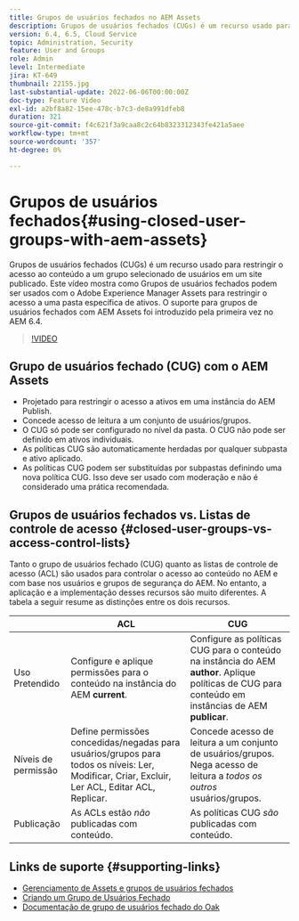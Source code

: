 ```yaml
---
title: Grupos de usuários fechados no AEM Assets
description: Grupos de usuários fechados (CUGs) é um recurso usado para restringir o acesso ao conteúdo a um grupo selecionado de usuários em um site publicado. Este vídeo mostra como Grupos de usuários fechados podem ser usados com o Adobe Experience Manager Assets para restringir o acesso a uma pasta específica de ativos.
version: 6.4, 6.5, Cloud Service
topic: Administration, Security
feature: User and Groups
role: Admin
level: Intermediate
jira: KT-649
thumbnail: 22155.jpg
last-substantial-update: 2022-06-06T00:00:00Z
doc-type: Feature Video
exl-id: a2bf8a82-15ee-478c-b7c3-de8a991dfeb8
duration: 321
source-git-commit: f4c621f3a9caa8c2c64b8323312343fe421a5aee
workflow-type: tm+mt
source-wordcount: '357'
ht-degree: 0%

---
```


# Grupos de usuários fechados{#using-closed-user-groups-with-aem-assets}

Grupos de usuários fechados (CUGs) é um recurso usado para restringir o acesso ao conteúdo a um grupo selecionado de usuários em um site publicado. Este vídeo mostra como Grupos de usuários fechados podem ser usados com o Adobe Experience Manager Assets para restringir o acesso a uma pasta específica de ativos. O suporte para grupos de usuários fechados com AEM Assets foi introduzido pela primeira vez no AEM 6.4.

>[!VIDEO](https://video.tv.adobe.com/v/22155?quality=12&learn=on)

## Grupo de usuários fechado (CUG) com o AEM Assets

* Projetado para restringir o acesso a ativos em uma instância do AEM Publish.
* Concede acesso de leitura a um conjunto de usuários/grupos.
* O CUG só pode ser configurado no nível da pasta. O CUG não pode ser definido em ativos individuais.
* As políticas CUG são automaticamente herdadas por qualquer subpasta e ativo aplicado.
* As políticas CUG podem ser substituídas por subpastas definindo uma nova política CUG. Isso deve ser usado com moderação e não é considerado uma prática recomendada.

## Grupos de usuários fechados vs. Listas de controle de acesso {#closed-user-groups-vs-access-control-lists}

Tanto o grupo de usuários fechado (CUG) quanto as listas de controle de acesso (ACL) são usados para controlar o acesso ao conteúdo no AEM e com base nos usuários e grupos de segurança do AEM. No entanto, a aplicação e a implementação desses recursos são muito diferentes. A tabela a seguir resume as distinções entre os dois recursos.

|                   | ACL | CUG |
| ----------------- | -------------------------------------------------------------------------------------------------------------------------------- | ----------------------------------------------------------------------------------------------------------------------------- |
| Uso Pretendido | Configure e aplique permissões para o conteúdo na instância do AEM **current**. | Configure as políticas CUG para o conteúdo na instância do AEM **author**. Aplique políticas de CUG para conteúdo em instâncias de AEM **publicar**. |
| Níveis de permissão | Define permissões concedidas/negadas para usuários/grupos para todos os níveis: Ler, Modificar, Criar, Excluir, Ler ACL, Editar ACL, Replicar. | Concede acesso de leitura a um conjunto de usuários/grupos. Nega acesso de leitura a *todos os outros* usuários/grupos. |
| Publicação | As ACLs estão *não* publicadas com conteúdo. | As políticas CUG *são* publicadas com conteúdo. |

## Links de suporte {#supporting-links}

* [Gerenciamento de Assets e grupos de usuários fechados](https://experienceleague.adobe.com/docs/experience-manager-65/assets/managing/manage-assets.html?lang=en#closed-user-group)
* [Criando um Grupo de Usuários Fechado](https://experienceleague.adobe.com/docs/experience-manager-65/administering/security/cug.html)
* [Documentação de grupo de usuários fechado do Oak](https://jackrabbit.apache.org/oak/docs/security/authorization/cug.html)
